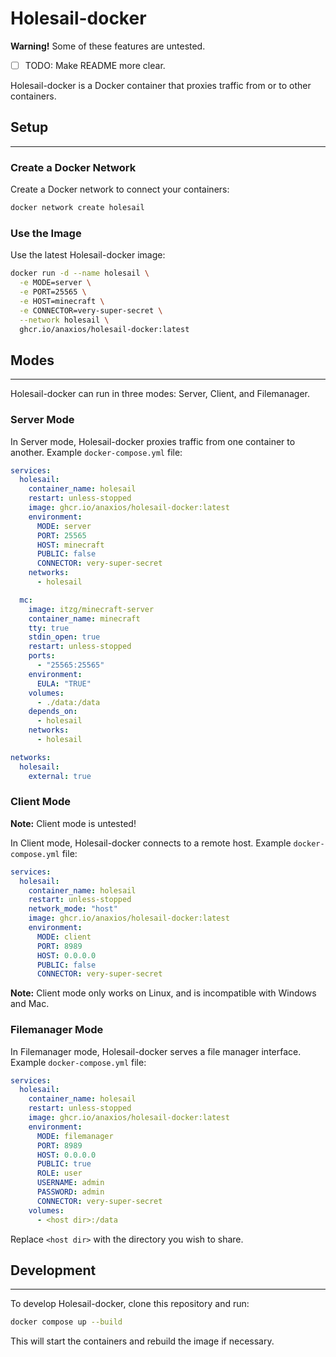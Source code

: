 # Holesail-docker

**Warning!** Some of these features are untested.
- [ ] TODO: Make README more clear.

Holesail-docker is a Docker container that proxies traffic from or to other containers.

## Setup

---

### Create a Docker Network

Create a Docker network to connect your containers:

```bash
docker network create holesail
```

### Use the Image

Use the latest Holesail-docker image:

```bash
docker run -d --name holesail \
  -e MODE=server \
  -e PORT=25565 \
  -e HOST=minecraft \
  -e CONNECTOR=very-super-secret \
  --network holesail \
  ghcr.io/anaxios/holesail-docker:latest
```

## Modes

---

Holesail-docker can run in three modes: Server, Client, and Filemanager.

### Server Mode

In Server mode, Holesail-docker proxies traffic from one container to another. Example `docker-compose.yml` file:

```yaml
services:
  holesail:
    container_name: holesail
    restart: unless-stopped
    image: ghcr.io/anaxios/holesail-docker:latest
    environment:
      MODE: server
      PORT: 25565
      HOST: minecraft
      PUBLIC: false
      CONNECTOR: very-super-secret
    networks:
      - holesail

  mc:
    image: itzg/minecraft-server
    container_name: minecraft
    tty: true
    stdin_open: true
    restart: unless-stopped
    ports:
      - "25565:25565"
    environment:
      EULA: "TRUE"
    volumes:
      - ./data:/data
    depends_on:
      - holesail
    networks:
      - holesail

networks:
  holesail:
    external: true
```

### Client Mode

**Note:** Client mode is untested!

In Client mode, Holesail-docker connects to a remote host. Example `docker-compose.yml` file:

```yaml
services:
  holesail:
    container_name: holesail
    restart: unless-stopped
    network_mode: "host"
    image: ghcr.io/anaxios/holesail-docker:latest
    environment:
      MODE: client
      PORT: 8989
      HOST: 0.0.0.0
      PUBLIC: false
      CONNECTOR: very-super-secret
```

**Note:** Client mode only works on Linux, and is incompatible with Windows and Mac.

### Filemanager Mode

In Filemanager mode, Holesail-docker serves a file manager interface. Example `docker-compose.yml` file:

```yaml
services:
  holesail:
    container_name: holesail
    restart: unless-stopped
    image: ghcr.io/anaxios/holesail-docker:latest
    environment:
      MODE: filemanager
      PORT: 8989
      HOST: 0.0.0.0
      PUBLIC: true
      ROLE: user
      USERNAME: admin
      PASSWORD: admin
      CONNECTOR: very-super-secret
    volumes:
      - <host dir>:/data
```

Replace `<host dir>` with the directory you wish to share.

## Development

---

To develop Holesail-docker, clone this repository and run:

```bash
docker compose up --build
```

This will start the containers and rebuild the image if necessary.
